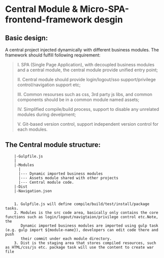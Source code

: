 Central Module & Micro-SPA-frontend-framework desgin
===================================

Basic design:
-----------------------------------

A central project injected dynamically with different business modules. The framework should fulfill following requirement:

> I.   SPA (Single Page Application), with decoupled business modules and a central module, the central module provide unified entry point;
> 
> II.  Central module should provide login/logout/sso support/privilege control/navigation support etc;
> 
> III. Common resourses such as css, 3rd party js libs, and common components should be in a common module named assets;
> 
> IV.  Simplified compile/build process, support to disable any unrelated modules during develpment; 
> 
> V.   Git-based version control, support independent version control for each modules.


The Central module structure:
-----------------------------------

		|-Gulpfile.js
		|
		|-Modules
		  |
		  |--- Dynamic imported business modules
		  |--- Assets module shared with other projects
		  |--- Central module code.
		|-Dist
		|-Navigation.json 


		1. Gulpfile.js will define compile/build/test/install/package tasks.
		2. Modules is the src code area, basically only contains the core functions such as login/logout/navigtaion/privilege control etc.Note, the
		   Dynamic imported business modules are imported using gulp task (e.g. gulp import ${module-name}), developers can edit code there and push
		   their commit under each module directory. 
		3. Dist is the staging area that stores compiled resources, such as HTML/css/js etc. package task will use the content to create war file 


